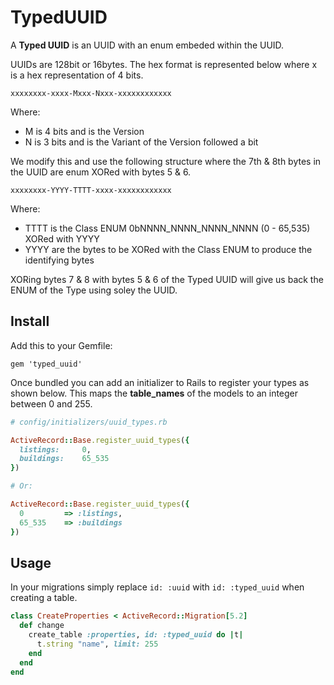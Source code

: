 # TypedUUID

A __Typed UUID__ is an UUID with an enum embeded within the UUID.

UUIDs are 128bit or 16bytes. The hex format is represented below where x is
a hex representation of 4 bits.

`xxxxxxxx-xxxx-Mxxx-Nxxx-xxxxxxxxxxxx`

Where:

- M is 4 bits and is the Version
- N is 3 bits and is the Variant of the Version followed a bit

We modify this and use the following structure where the 7th & 8th bytes in the
UUID are enum XORed with bytes 5 & 6.

`xxxxxxxx-YYYY-TTTT-xxxx-xxxxxxxxxxxx`

Where:

- TTTT is the Class ENUM 0bNNNN_NNNN_NNNN_NNNN (0 - 65,535) XORed with YYYY
- YYYY are the bytes to be XORed with the Class ENUM to produce the identifying
  bytes

XORing bytes 7 & 8 with bytes 5 & 6 of the Typed UUID will give us back the ENUM
of the Type using soley the UUID.

## Install

Add this to your Gemfile:

`gem 'typed_uuid'`

Once bundled you can add an initializer to Rails to register your types as shown
below. This maps the __table_names__ of the models to an integer between 0 and 255.

```ruby
# config/initializers/uuid_types.rb

ActiveRecord::Base.register_uuid_types({
  listings: 	0,
  buildings: 	65_535
})

# Or:

ActiveRecord::Base.register_uuid_types({
  0 		=> :listings,
  65_535 	=> :buildings
})
```

## Usage

In your migrations simply replace `id: :uuid` with `id: :typed_uuid` when creating
a table.

```ruby
class CreateProperties < ActiveRecord::Migration[5.2]
  def change	
	create_table :properties, id: :typed_uuid do |t|
      t.string "name", limit: 255
    end
  end
end
```